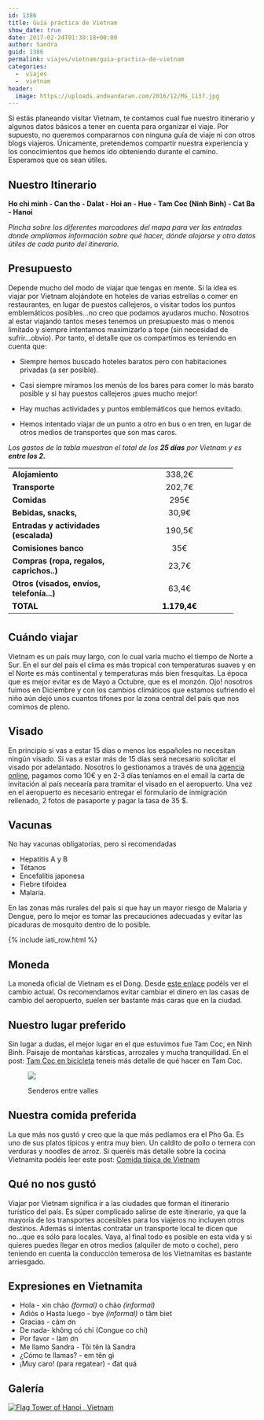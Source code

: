 ```yaml
---
id: 1386
title: Guía práctica de Vietnam
show_date: true
date: 2017-02-24T01:30:18+00:00
author: Sandra
guid: 1386
permalink: viajes/vietnam/guia-practica-de-vietnam
categories:
  -  viajes
  -  vietnam
header:
  image: https://uploads.andeandaran.com/2016/12/MG_1137.jpg
---
```


  Si estás planeando visitar Vietnam, te contamos cual fue nuestro itinerario y algunos datos básicos a tener en cuenta para organizar el viaje. Por supuesto, no queremos compararnos con ninguna guía de viaje ni con otros blogs viajeros. Únicamente, pretendemos compartir nuestra experiencia y los conocimientos que hemos ido obteniendo durante el camino. Esperamos que os sean útiles.



  <!--more-->


## Nuestro Itinerario


**Ho chi minh - Can tho - Dalat - Hoi an - Hue - Tam Coc (Ninh Binh) - Cat Ba - Hanoi**

_Pincha sobre los diferentes marcadores del mapa para ver las entradas donde ampliamos información sobre qué hacer, dónde alojarse y otro datos útiles de cada punto del itinerario._

<div id="map_ol3js_2" class="map" >
  <div id="map_ol3js_2_popup" class="ol-popup" >
    <a href="#" id="map_ol3js_2_popup-closer" class="ol-popup-closer"></a>     
    <div id="map_ol3js_2_popup-content">
    </div>
  </div>
</div>

## Presupuesto


  Depende mucho del modo de viajar que tengas en mente. Si la idea es viajar por Vietnam alojándote en hoteles de varias estrellas o comer en restaurantes, en lugar de puestos callejeros, o visitar todos los puntos emblemáticos posibles...no creo que podamos ayudaros mucho. Nosotros al estar viajando tantos meses tenemos un presupuesto mas o menos limitado y siempre intentamos maximizarlo a tope (sin necesidad de sufrir...obvio). Por tanto, el detalle que os compartimos es teniendo en cuenta que:



* Siempre hemos buscado hoteles baratos pero con habitaciones privadas (a ser posible).

* Casi siempre miramos los menús de los bares para comer lo más barato posible y si hay puestos callejeros ¡pues mucho mejor!

* Hay muchas actividades y puntos emblemáticos que hemos evitado.

* Hemos intentado viajar de un punto a otro en bus o en tren, en lugar de otros medios de transportes que son mas caros.


_Los gastos de la tabla muestran el total de los **25 días** por Vietnam y es **entre los 2.**_

<table style="height: 303px; width: 633px;">
  <tr style="height: 23px;">
    <td style="width: 223.632px; height: 23px;">
      <strong>Alojamiento</strong>
    </td>    
    <td style="width: 202.368px; height: 23px; text-align: center;">
      338,2€
    </td>
  </tr>  
  <tr style="height: 24px;">
    <td style="width: 223.632px; height: 24px;">
      <strong>Transporte</strong>
    </td>    
    <td style="width: 202.368px; height: 24px; text-align: center;">
      202,7€
    </td>
  </tr>
  <tr style="height: 24.7986px;">
    <td style="width: 223.632px; height: 24.7986px;">
      <strong>Comidas</strong>
    </td>
    <td style="width: 202.368px; height: 24.7986px; text-align: center;">
      295€
    </td>
  </tr>
  <tr style="height: 24px;">
    <td style="width: 223.632px; height: 24px;">
      <strong>Bebidas, snacks,</strong>
    </td>    
    <td style="width: 202.368px; height: 24px; text-align: center;">
      30,9€
    </td>
  </tr>  
  <tr style="height: 24px;">
    <td style="width: 223.632px; height: 24px;">
      <strong>Entradas y actividades (escalada)</strong>
    </td>    
    <td style="width: 202.368px; height: 24px; text-align: center;">
      190,5€
    </td>
  </tr>  
  <tr style="height: 24px;">
    <td style="width: 223.632px; height: 24px;">
      <strong>Comisiones banco</strong>
    </td>    
    <td style="width: 202.368px; height: 24px; text-align: center;">
      35€
    </td>
  </tr>  
  <tr style="height: 24px;">
    <td style="width: 223.632px; height: 24px;">
      <strong>Compras (ropa, regalos, caprichos..)</strong>
    </td>    
    <td style="width: 202.368px; height: 24px; text-align: center;">
      23,7€
    </td>
  </tr>  
  <tr style="height: 24px;">
    <td style="width: 223.632px; height: 24px;">
      <strong>Otros (visados, envíos, telefonía...)</strong>
    </td>    
    <td style="width: 202.368px; height: 24px; text-align: center;">
      63,4€
    </td>
  </tr>  
  <tr style="height: 24px;">
    <td style="width: 223.632px; height: 24px;">
      <span style="background-color: #ffffff; color: #000000;"><strong>TOTAL</strong></span>
    </td>    
    <td style="width: 202.368px; height: 24px; text-align: center;">
      <span style="background-color: #ffffff; color: #000000;"><strong>1.179,4€</strong></span>
    </td>
  </tr>
</table>

## Cuándo viajar

Vietnam es un país muy largo, con lo cual  varía mucho el tiempo de Norte a Sur. En el sur del país el clima es más tropical con temperaturas suaves y en el Norte es más continental y temperaturas más bien fresquitas. La época que es mejor evitar es de Mayo a Octubre, que es el monzón. Ojo! nosotros fuimos en Diciembre y con los cambios climáticos que estamos sufriendo el niño aún dejó unos cuantos tifones por la zona central del país que nos comimos de pleno.

## Visado

En principio si vas a estar 15 días o menos los españoles no necesitan ningún visado. Si vas a estar más de 15 días será necesario solicitar el visado por adelantado. Nosotros lo gestionamos a través de una [agencia online](http://www.vietnam-visa.com/), pagamos como 10€ y en 2-3 días teníamos en el email la carta de invitación al país necearía para tramitar el visado en el aeropuerto. Una vez en el aeropuerto es necesario entregar el formulario de inmigración rellenado, 2 fotos de pasaporte y pagar la tasa de 35 $.

## Vacunas

No hay vacunas obligatorias, pero si recomendadas

  * Hepatitis A y B
  * Tétanos
  * Encefalitis japonesa
  * Fiebre tifoidea
  * Malaria.

En las zonas más rurales del país si que hay un mayor riesgo de Malaria y Dengue, pero lo mejor es tomar las precauciones adecuadas y evitar las picaduras de mosquito dentro de lo posible.

<!-- Start shortcoder -->

{% include iati_row.html %}


<!-- End shortcoder v4.0.3-->

## Moneda

La moneda oficial de Vietnam es el Dong. Desde [este enlace](http://www.xe.com/es/currencyconverter/convert/?Amount=1&From=EUR&To=VND) podéis ver el cambio actual. Os recomendamos evitar cambiar el dinero en las casas de cambio del aeropuerto, suelen ser bastante más caras que en la ciudad.

## Nuestro lugar preferido

Sin lugar a dudas, el mejor lugar en el que estuvimos fue Tam Coc, en Ninh Binh. Paisaje de montañas kársticas, arrozales y mucha tranquilidad. En el post: [Tam Coc en bicicleta](http://www.andeandaran.com/2016/12/28/tam-coc-bicicleta/) teneis más detalle de qué hacer en Tam Coc.<figure id="attachment_1069" style="width: 1500px" class="wp-caption alignnone">

[<img class="size-full wp-image-1069" src="https://uploads.andeandaran.com/2016/12/MG_1218.jpg" />](https://uploads.andeandaran.com/2016/12/MG_1218.jpg)<figcaption class="wp-caption-text">Senderos entre valles</figcaption></figure> 

## Nuestra comida preferida

La que más nos gustó y creo que la que más pedíamos era el Pho Ga. Es uno de sus platos típicos y entra muy bien. Un caldito de pollo o ternera con verduras y noodles de arroz. Si queréis más detalle sobre la cocina Vietnamita podéis leer este post: [Comida típica de Vietnam](http://www.andeandaran.com/2017/01/23/comida-tipica-de-vietnam/)

## Qué no nos gustó

Viajar por Vietnam significa ir a las ciudades que forman el itinerario turístico del país. Es súper complicado salirse de este itinerario, ya que la mayoría de los transportes accesibles para los viajeros no incluyen otros destinos. Además si intentas contratar un transporte local te dicen que no...que es sólo para locales. Vaya, al final todo es posible en esta vida y si quieres puedes llegar en otros medios (alquiler de moto o coche), pero teniendo en cuenta la conducción temerosa de los Vietnamitas es bastante arriesgado.

## Expresiones en Vietnamita

  * Hola - xin chào _(formal)_ o chào _(informal)_
  * Adiós o Hasta luego - bye _(informal)_ o  tâm biet
  * Gracias - cảm ơn
  * De nada- không có chỉ (Congue co chi)
  * Por favor - làm ơn
  * Me llamo Sandra - Tôi tên là Sandra
  * ¿Cómo te llamas? - em tên gì
  * ¡Muy caro! (para regatear) - đat quá

## Galería

<a href='https://www.flickr.com/photos/sitoo/albums/72157675883717171' title='Vietnam by Sitoo, on Flickr'><img src='https://live.staticflickr.com/378/31696326550_771a3242a8_c.jpg' alt='Flag Tower of Hanoi , Vietnam' /></a>